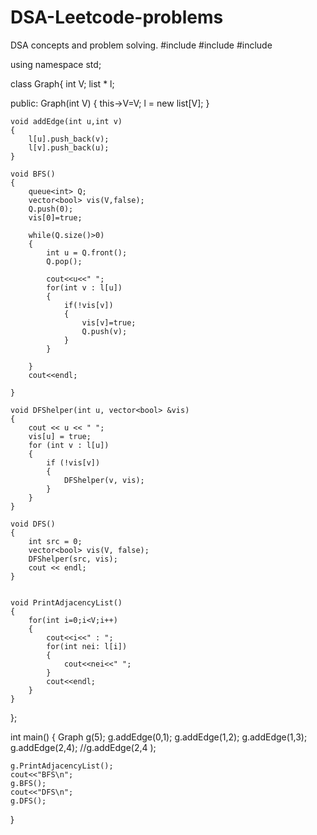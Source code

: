 # DSA-Leetcode-problems
DSA concepts and problem solving.
#include<iostream>
#include<queue>
#include<list>

using namespace std;

class Graph{
    int V;
    list<int> * l;

public:
    Graph(int V)
    {
        this->V=V;
        l = new list<int>[V];
    }

    void addEdge(int u,int v)
    {
        l[u].push_back(v);
        l[v].push_back(u);
    }

    void BFS()
    {
        queue<int> Q;
        vector<bool> vis(V,false);
        Q.push(0);
        vis[0]=true;

        while(Q.size()>0)
        {
            int u = Q.front();
            Q.pop();

            cout<<u<<" ";
            for(int v : l[u])
            {
                if(!vis[v])
                {
                    vis[v]=true;
                    Q.push(v);
                }
            }
            
        }
        cout<<endl;

    }

    void DFShelper(int u, vector<bool> &vis)
    {
        cout << u << " ";
        vis[u] = true;
        for (int v : l[u])
        {
            if (!vis[v])
            {
                DFShelper(v, vis);
            }
        }
    }

    void DFS()
    {
        int src = 0;
        vector<bool> vis(V, false);
        DFShelper(src, vis);
        cout << endl;
    }


    void PrintAdjacencyList()
    {
        for(int i=0;i<V;i++)
        {
            cout<<i<<" : ";
            for(int nei: l[i])
            {
                cout<<nei<<" ";
            }
            cout<<endl;
        }
    }
};

int main()
{
    Graph g(5);
    g.addEdge(0,1);
    g.addEdge(1,2);
    g.addEdge(1,3);
    g.addEdge(2,4);
    //g.addEdge(2,4 );

    g.PrintAdjacencyList();   
    cout<<"BFS\n";
    g.BFS();
    cout<<"DFS\n";
    g.DFS();
    
}
